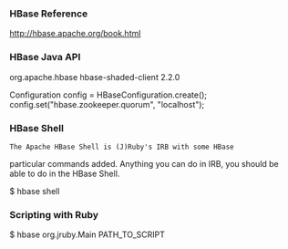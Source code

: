 ### HBase Reference
http://hbase.apache.org/book.html

### HBase Java API
<dependency>
  <groupId>org.apache.hbase</groupId>
  <artifactId>hbase-shaded-client</artifactId>
  <version>2.2.0</version>
</dependency>

Configuration config = HBaseConfiguration.create();
config.set("hbase.zookeeper.quorum", "localhost"); 

### HBase Shell
	The Apache HBase Shell is (J)Ruby's IRB with some HBase
particular commands added. Anything you can do in IRB, you
should be able to do in the HBase Shell.

$ hbase shell


### Scripting with Ruby
$ hbase org.jruby.Main PATH_TO_SCRIPT